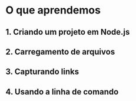 # O que aprendemos

## 1. Criando um projeto em Node.js

## 2. Carregamento de arquivos

## 3. Capturando links

## 4. Usando a linha de comando